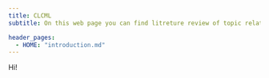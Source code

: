 ```yaml
---
title: CLCML
subtitle: On this web page you can find litreture review of topic related papers

header_pages:
  - HOME: "introduction.md"
---
```

Hi!
